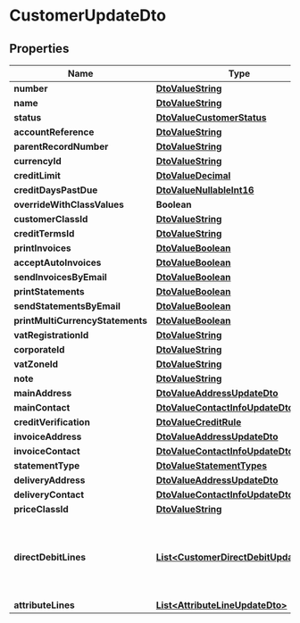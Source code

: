 
# CustomerUpdateDto

## Properties
Name | Type | Description | Notes
------------ | ------------- | ------------- | -------------
**number** | [**DtoValueString**](DtoValueString.md) |  |  [optional]
**name** | [**DtoValueString**](DtoValueString.md) |  |  [optional]
**status** | [**DtoValueCustomerStatus**](DtoValueCustomerStatus.md) |  |  [optional]
**accountReference** | [**DtoValueString**](DtoValueString.md) |  |  [optional]
**parentRecordNumber** | [**DtoValueString**](DtoValueString.md) |  |  [optional]
**currencyId** | [**DtoValueString**](DtoValueString.md) |  |  [optional]
**creditLimit** | [**DtoValueDecimal**](DtoValueDecimal.md) |  |  [optional]
**creditDaysPastDue** | [**DtoValueNullableInt16**](DtoValueNullableInt16.md) |  |  [optional]
**overrideWithClassValues** | **Boolean** |  |  [optional]
**customerClassId** | [**DtoValueString**](DtoValueString.md) |  |  [optional]
**creditTermsId** | [**DtoValueString**](DtoValueString.md) |  |  [optional]
**printInvoices** | [**DtoValueBoolean**](DtoValueBoolean.md) |  |  [optional]
**acceptAutoInvoices** | [**DtoValueBoolean**](DtoValueBoolean.md) |  |  [optional]
**sendInvoicesByEmail** | [**DtoValueBoolean**](DtoValueBoolean.md) |  |  [optional]
**printStatements** | [**DtoValueBoolean**](DtoValueBoolean.md) |  |  [optional]
**sendStatementsByEmail** | [**DtoValueBoolean**](DtoValueBoolean.md) |  |  [optional]
**printMultiCurrencyStatements** | [**DtoValueBoolean**](DtoValueBoolean.md) |  |  [optional]
**vatRegistrationId** | [**DtoValueString**](DtoValueString.md) |  |  [optional]
**corporateId** | [**DtoValueString**](DtoValueString.md) |  |  [optional]
**vatZoneId** | [**DtoValueString**](DtoValueString.md) |  |  [optional]
**note** | [**DtoValueString**](DtoValueString.md) |  |  [optional]
**mainAddress** | [**DtoValueAddressUpdateDto**](DtoValueAddressUpdateDto.md) |  |  [optional]
**mainContact** | [**DtoValueContactInfoUpdateDto**](DtoValueContactInfoUpdateDto.md) |  |  [optional]
**creditVerification** | [**DtoValueCreditRule**](DtoValueCreditRule.md) |  |  [optional]
**invoiceAddress** | [**DtoValueAddressUpdateDto**](DtoValueAddressUpdateDto.md) |  |  [optional]
**invoiceContact** | [**DtoValueContactInfoUpdateDto**](DtoValueContactInfoUpdateDto.md) |  |  [optional]
**statementType** | [**DtoValueStatementTypes**](DtoValueStatementTypes.md) |  |  [optional]
**deliveryAddress** | [**DtoValueAddressUpdateDto**](DtoValueAddressUpdateDto.md) |  |  [optional]
**deliveryContact** | [**DtoValueContactInfoUpdateDto**](DtoValueContactInfoUpdateDto.md) |  |  [optional]
**priceClassId** | [**DtoValueString**](DtoValueString.md) |  |  [optional]
**directDebitLines** | [**List&lt;CustomerDirectDebitUpdateDto&gt;**](CustomerDirectDebitUpdateDto.md) | Update direct debit information for a customer(only for Netherlands) |  [optional]
**attributeLines** | [**List&lt;AttributeLineUpdateDto&gt;**](AttributeLineUpdateDto.md) |  |  [optional]



